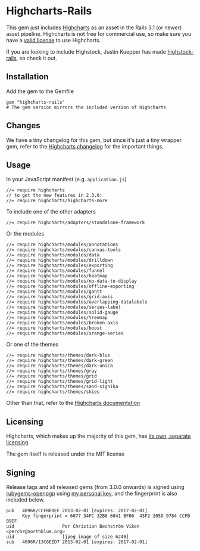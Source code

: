 # Highcharts-Rails

This gem just includes [Highcharts](http://highcharts.com/) as an asset in the Rails 3.1 (or newer) asset pipeline.
Highcharts is not free for commercial use, so make sure you have a [valid license](http://highcharts.com/license) to use Highcharts.

If you are looking to include Highstock, Justin Kuepper has made [highstock-rails](https://github.com/justinkuepper/highstock-rails), so check it out.

## Installation

Add the gem to the Gemfile

    gem "highcharts-rails"
    # The gem version mirrors the included version of Highcharts

## Changes

We have a tiny changelog for this gem, but since it's just a tiny wrapper gem,
refer to the [Highcharts changelog](http://www.highcharts.com/documentation/changelog#highcharts)
for the important things.

## Usage

In your JavaScript manifest (e.g. `application.js`)

    //= require highcharts
    // to get the new features in 2.3.0:
    //= require highcharts/highcharts-more

To include one of the other adapters

    //= require highcharts/adapters/standalone-framework

Or the modules

    //= require highcharts/modules/annotations
    //= require highcharts/modules/canvas-tools
    //= require highcharts/modules/data
    //= require highcharts/modules/drilldown
    //= require highcharts/modules/exporting
    //= require highcharts/modules/funnel
    //= require highcharts/modules/heatmap
    //= require highcharts/modules/no-data-to-display
    //= require highcharts/modules/offline-exporting
    //= require highcharts/modules/gantt
    //= require highcharts/modules/grid-axis
    //= require highcharts/modules/overlapping-datalabels
    //= require highcharts/modules/series-label
    //= require highcharts/modules/solid-gauge
    //= require highcharts/modules/treemap
    //= require highcharts/modules/broken-axis
    //= require highcharts/modules/boost
    //= require highcharts/modules/xrange-series

Or one of the themes

    //= require highcharts/themes/dark-blue
    //= require highcharts/themes/dark-green
    //= require highcharts/themes/dark-unica
    //= require highcharts/themes/gray
    //= require highcharts/themes/grid
    //= require highcharts/themes/grid-light
    //= require highcharts/themes/sand-signika
    //= require highcharts/themes/skies

Other than that, refer to the [Highcharts documentation](http://www.highcharts.com/docs)

## Licensing

Highcharts, which makes up the majority of this gem, has [its own, separate licensing](http://shop.highsoft.com/highcharts.html).

The gem itself is released under the MIT license

## Signing

Release tags and all released gems (from 3.0.0 onwards) is signed using [rubygems-openpgp](https://www.rubygems-openpgp-ca.org/) using [my personal key](https://eastblue.org/blag/contact/), and the fingerprint is also included below.

    pub   4096R/CCFBB9EF 2013-02-01 [expires: 2017-02-01]
          Key fingerprint = 6077 34FC 32B6 6041 BF06  43F2 205D 9784 CCFB B9EF
    uid                  Per Christian Bechström Viken <perchr@northblue.org>
    uid                  [jpeg image of size 6240]
    sub   4096R/13C6EED7 2013-02-01 [expires: 2017-02-01]
